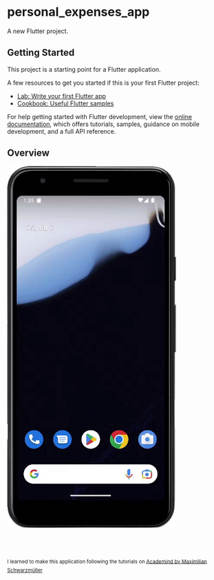 # personal_expenses_app

A new Flutter project.

## Getting Started

This project is a starting point for a Flutter application.

A few resources to get you started if this is your first Flutter project:

- [Lab: Write your first Flutter app](https://docs.flutter.dev/get-started/codelab)
- [Cookbook: Useful Flutter samples](https://docs.flutter.dev/cookbook)

For help getting started with Flutter development, view the
[online documentation](https://docs.flutter.dev/), which offers tutorials,
samples, guidance on mobile development, and a full API reference.

## Overview

![](https://github.com/DenisaXXIV/FMI-UniTBv/blob/master/Courses/Udemy/FlutterDart-TheCompleteGuide/resources/personal_expenses_app.gif?raw=true)

<br>

<br>

<sub>I learned to make this application following the tutorials on [Academind by Maximilian Schwarzmüller](https://www.udemy.com/course/learn-flutter-dart-to-build-ios-android-apps/)</sub>
